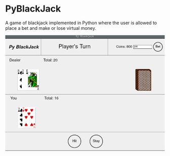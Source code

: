 # PyBlackJack
A game of blackjack implemented in Python where the user is allowed to place a bet and make or lose virtual money.

<img src="https://raw.githubusercontent.com/boydjc/PyBlackJack/main/Screenshot1.png">
